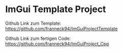 # ImGui Template Project

Github Link zum Template: https://github.com/franneck94/ImGuiProjectTemplate

Github Link zum fertigen Code: https://github.com/franneck94/ImGuiProject_Cpp
